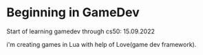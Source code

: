 # Beginning in GameDev

Start of learning gamedev through cs50: 15.09.2022

i'm creating games in Lua with help of Love(game dev framework).
